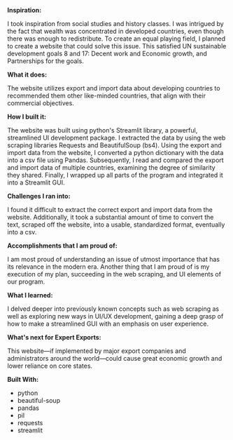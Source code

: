 **Inspiration:**

I took inspiration from social studies and history classes. I was intrigued by the fact that wealth was concentrated in developed countries, even though there was enough to redistribute. To create an equal playing field, I planned to create a website that could solve this issue. This satisfied UN sustainable development goals 8 and 17: Decent work and Economic growth, and Partnerships for the goals.


**What it does:**

The website utilizes export and import data about developing countries to recommended them other like-minded countries, that align with their commercial objectives.


**How I built it:**

The website was built using python's Streamlit library, a powerful, streamlined UI development package. I extracted the data by using the web scraping libraries Requests and BeautifulSoup (bs4). Using the export and import data from the website, I converted a python dictionary with the data into a csv file using Pandas. Subsequently, I read and compared the export and import data of multiple countries, examining the degree of similarity they shared. Finally, I wrapped up all parts of the program and integrated it into a Streamlit GUI.


**Challenges I ran into:**

I found it difficult to extract the correct export and import data from the website. Additionally, it took a substantial amount of time to convert the text, scraped off the website, into a usable, standardized format, eventually into a csv.


**Accomplishments that I am proud of:**

I am most proud of understanding an issue of utmost importance that has its relevance in the modern era. Another thing that I am proud of is my execution of my plan, succeeding in the web scraping, and UI elements of our program.


**What I learned:**

I delved deeper into previously known concepts such as web scraping as well as exploring new ways in UI/UX development, gaining a deep grasp of how to make a streamlined GUI with an emphasis on user experience.


**What's next for Expert Exports:**

This website—if implemented by major export companies and administrators around the world—could cause great economic growth and lower reliance on core states.


**Built With:**
 - python
 - beautiful-soup
 - pandas
 - pil
 - requests
 - streamlit
